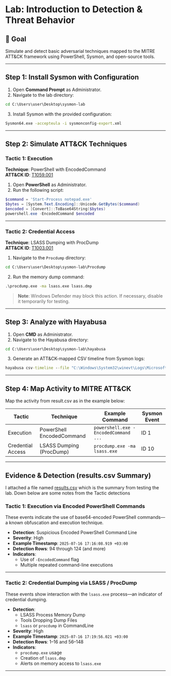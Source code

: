 # Lab: Introduction to Detection & Threat Behavior

## 🧠 Goal
Simulate and detect basic adversarial techniques mapped to the MITRE ATT&CK framework using PowerShell, Sysmon, and open-source tools.

---

## Step 1: Install Sysmon with Configuration

1. Open **Command Prompt** as Administrator.
2. Navigate to the lab directory:

```cmd
cd C:\Users\user\Desktop\sysmon-lab
```

3. Install Sysmon with the provided configuration:

```cmd
Sysmon64.exe -accepteula -i sysmonconfig-export.xml
```

---

## Step 2: Simulate ATT&CK Techniques

### Tactic 1: Execution
**Technique**: PowerShell with EncodedCommand  
**ATT&CK ID**: [T1059.001](https://attack.mitre.org/techniques/T1059/001/)

1. Open **PowerShell** as Administrator.
2. Run the following script:

```powershell
$command = 'Start-Process notepad.exe'
$bytes = [System.Text.Encoding]::Unicode.GetBytes($command)
$encoded = [Convert]::ToBase64String($bytes)
powershell.exe -EncodedCommand $encoded
```

---

### Tactic 2: Credential Access
**Technique**: LSASS Dumping with ProcDump  
**ATT&CK ID**: [T1003.001](https://attack.mitre.org/techniques/T1003/001/)

1. Navigate to the `Procdump` directory:

```cmd
cd C:\Users\user\Desktop\sysmon-lab\Procdump
```

2. Run the memory dump command:

```cmd
.\procdump.exe -ma lsass.exe lsass.dmp
```

> **Note**: Windows Defender may block this action. If necessary, disable it temporarily for testing.

---

## Step 3: Analyze with Hayabusa

1. Open **CMD** as Administrator.
2. Navigate to the Hayabusa directory:

```cmd
cd C:\Users\user\Desktop\sysmon-lab\hayabusa
```

3. Generate an ATT&CK-mapped CSV timeline from Sysmon logs:

```cmd
hayabusa csv-timeline --file "C:\Windows\System32\winevt\Logs\Microsoft-Windows-Sysmon%4Operational.evtx" -o results.csv
```

---

## Step 4: Map Activity to MITRE ATT&CK

Map the activity from result.csv as in the example below:

| Tactic             | Technique                     | Example Command                               | Sysmon Event |
|--------------------|-------------------------------|-----------------------------------------------|--------------|
| Execution          | PowerShell EncodedCommand     | `powershell.exe -EncodedCommand ...`          | ID 1         |
| Credential Access  | LSASS Dumping (ProcDump)      | `procdump.exe -ma lsass.exe`                  | ID 10        |

---

## Evidence & Detection (results.csv Summary)

I attached a file named [results.csv](./results.csv) which is the summary from testing the lab. Down below are some notes from the Tactic detections

### Tactic 1: Execution via Encoded PowerShell Commands

These events indicate the use of base64-encoded PowerShell commands—a known obfuscation and execution technique.

- **Detection**: Suspicious Encoded PowerShell Command Line  
- **Severity**: High  
- **Example Timestamp**: `2025-07-16 17:16:08.919 +03:00`  
- **Detection Rows**: 94 through 124 (and more)  
- **Indicators**:
  - Use of `-EncodedCommand` flag
  - Multiple repeated command-line executions

---

### Tactic 2: Credential Dumping via LSASS / ProcDump

These events show interaction with the `lsass.exe` process—an indicator of credential dumping.

- **Detection**: 
  - LSASS Process Memory Dump
  - Tools Dropping Dump Files
  - `lsass` or `procdump` in CommandLine
- **Severity**: High  
- **Example Timestamp**: `2025-07-16 17:19:56.021 +03:00`  
- **Detection Rows**: 1–16 and 56–148  
- **Indicators**:
  - `procdump.exe` usage
  - Creation of `lsass.dmp`
  - Alerts on memory access to `lsass.exe`

---

